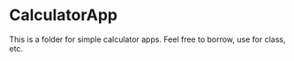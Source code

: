 # CalculatorApp

This is a folder for simple calculator apps.  Feel free to borrow, use for class, etc.
